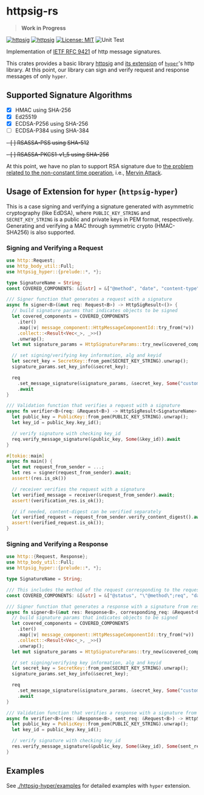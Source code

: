 # httpsig-rs

> **Work in Progress**

[![httpsig](https://img.shields.io/crates/v/httpsig.svg)](https://crates.io/crates/httpsig)
[![httpsig](https://docs.rs/httpsig/badge.svg)](https://docs.rs/httpsig)
[![License: MIT](https://img.shields.io/badge/License-MIT-blue.svg)](LICENSE)
![Unit Test](https://github.com/junkurihara/httpsig-rs/actions/workflows/ci.yml/badge.svg)

Implementation of [IETF RFC 9421](https://datatracker.ietf.org/doc/html/rfc9421) of http message signatures.

This crates provides a basic library [httpsig](./httpsig) and [its extension](./httpsig-hyper/) of [`hyper`](https://github.com/hyperium/hyper)'s http library. At this point, our library can sign and verify request and response messages of only `hyper`.

## Supported Signature Algorithms

- [x] HMAC using SHA-256
- [x] Ed25519
- [x] ECDSA-P256 using SHA-256
- [ ] ECDSA-P384 using SHA-384

~~- [ ] RSASSA-PSS using SHA-512~~

~~- [ ] RSASSA-PKCS1-v1_5 using SHA-256~~

At this point, we have no plan to support RSA signature due to [the problem related to the non-constant time operation](https://github.com/RustCrypto/RSA/issues/19), i.e., [Mervin Attack](https://people.redhat.com/~hkario/marvin/).

## Usage of Extension for `hyper` (`httpsig-hyper`)

This is a case signing and verifying a signature generated with asymmetric cryptography (like EdDSA), where `PUBLIC_KEY_STRING` and `SECRET_KEY_STRING` is a public and private keys in PEM format, respectively. Generating and verifying a MAC through symmetric crypto (HMAC-SHA256) is also supported.

### Signing and Verifying a Request

```rust
use http::Request;
use http_body_util::Full;
use httpsig_hyper::{prelude::*, *};

type SignatureName = String;
const COVERED_COMPONENTS: &[&str] = &["@method", "date", "content-type", "content-digest"];

/// Signer function that generates a request with a signature
async fn signer<B>(&mut req: Request<B>) -> HttpSigResult<()> {
  // build signature params that indicates objects to be signed
  let covered_components = COVERED_COMPONENTS
    .iter()
    .map(|v| message_component::HttpMessageComponentId::try_from(*v))
    .collect::<Result<Vec<_>, _>>()
    .unwrap();
  let mut signature_params = HttpSignatureParams::try_new(&covered_components).unwrap();

  // set signing/verifying key information, alg and keyid
  let secret_key = SecretKey::from_pem(SECRET_KEY_STRING).unwrap();
  signature_params.set_key_info(&secret_key);

  req
    .set_message_signature(&signature_params, &secret_key, Some("custom_sig_name"))
    .await
}

/// Validation function that verifies a request with a signature
async fn verifier<B>(req: &Request<B>) -> HttpSigResult<SignatureName> {
  let public_key = PublicKey::from_pem(PUBLIC_KEY_STRING).unwrap();
  let key_id = public_key.key_id();

  // verify signature with checking key_id
  req.verify_message_signature(&public_key, Some(&key_id)).await
}

#[tokio::main]
async fn main() {
  let mut request_from_sender = ...;
  let res = signer(request_from_sender).await;
  assert!(res.is_ok())

  // receiver verifies the request with a signature
  let verified_message = receiver(&request_from_sender).await;
  assert!(verification_res.is_ok());

  // if needed, content-digest can be verified separately
  let verified_request = request_from_sender.verify_content_digest().await;
  assert!(verified_request.is_ok());
}

```

### Signing and Verifying a Response

```rust
use http::{Request, Response};
use http_body_util::Full;
use httpsig_hyper::{prelude::*, *};

type SignatureName = String;

/// This includes the method of the request corresponding to the request (the second element)
const COVERED_COMPONENTS: &[&str] = &["@status", "\"@method\";req", "date", "content-type", "content-digest"];

/// Signer function that generates a response with a signature from response itself and corresponding request
async fn signer<B>(&mut res: Response<B>, corresponding_req: &Request<B>) -> HttpSigResult<()> {
  // build signature params that indicates objects to be signed
  let covered_components = COVERED_COMPONENTS
    .iter()
    .map(|v| message_component::HttpMessageComponentId::try_from(*v))
    .collect::<Result<Vec<_>, _>>()
    .unwrap();
  let mut signature_params = HttpSignatureParams::try_new(&covered_components).unwrap();

  // set signing/verifying key information, alg and keyid
  let secret_key = SecretKey::from_pem(SECRET_KEY_STRING).unwrap();
  signature_params.set_key_info(&secret_key);

  req
    .set_message_signature(&signature_params, &secret_key, Some("custom_sig_name"), Some(corresponding_req))
    .await
}

/// Validation function that verifies a response with a signature from response itself and sent request
async fn verifier<B>(res: &Response<B>, sent_req: &Request<B>) -> HttpSigResult<SignatureName> {
  let public_key = PublicKey::from_pem(PUBLIC_KEY_STRING).unwrap();
  let key_id = public_key.key_id();

  // verify signature with checking key_id
  res.verify_message_signature(&public_key, Some(&key_id), Some(sent_req)).await
}
```

## Examples

See [./httpsig-hyper/examples](./httpsig-hyper/examples/) for detailed examples with `hyper` extension.

